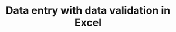 ---
title: "Data entry with data validation in Excel"
teaching: 10
exercises: 10
questions:
- How do most people organise their data and associated files?
- What are some common issues with not having a clear plan for the naming and storage of files?
- Why is this important? (reproducible research)
objectives:
- Understand that it all starts here
keypoints:
- Good data organization is the foundation of any research project
---